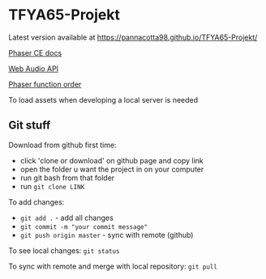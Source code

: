 # TFYA65-Projekt

Latest version available at https://pannacotta98.github.io/TFYA65-Projekt/

[Phaser CE docs](https://photonstorm.github.io/phaser-ce/index.html)

[Web Audio API](https://developer.mozilla.org/en-US/docs/Web/API/Web_Audio_API)

[Phaser function order](http://www.html5gamedevs.com/topic/1372-phaser-function-order-reserved-names-and-special-uses/)

To load assets when developing a local server is needed

## Git stuff

Download from github first time:

- click 'clone or download' on github page and copy link
- open the folder u want the project in on your computer
- run git bash from that folder
- run `git clone LINK`

To add changes:

- `git add .` - add all changes
- `git commit -m "your commit message"` 
- `git push origin master` - sync with remote (github)

To see local changes: `git status`

To sync with remote and merge with local repository: `git pull`
